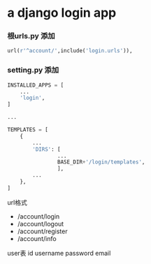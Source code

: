 # a django login app 

### 根urls.py 添加
```python
url(r'^account/',include('login.urls')),
```

### setting.py 添加
```python
INSTALLED_APPS = [
    ...
    'login',
]

...

TEMPLATES = [
    {
        ...
        'DIRS': [
                ...
                BASE_DIR+'/login/templates',
                ],
        ...
    },
]

```

url格式 
* /account/login
* /account/logout
* /account/register
* /account/info

user表
id username password email
